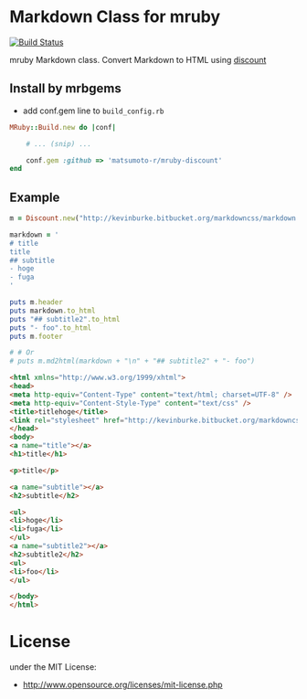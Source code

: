 # Markdown Class for mruby

[![Build Status](https://travis-ci.org/matsumoto-r/mruby-discount.svg?branch=master)](https://travis-ci.org/matsumoto-r/mruby-discount)

mruby Markdown class. Convert Markdown to HTML using [discount](https://github.com/Orc/discount)

## Install by mrbgems
 - add conf.gem line to `build_config.rb`
```ruby
MRuby::Build.new do |conf|

    # ... (snip) ...

    conf.gem :github => 'matsumoto-r/mruby-discount'
end
```

## Example

```ruby
m = Discount.new("http://kevinburke.bitbucket.org/markdowncss/markdown.css", "titlehoge")

markdown = '
# title
title
## subtitle
- hoge
- fuga
'

puts m.header
puts markdown.to_html
puts "## subtitle2".to_html
puts "- foo".to_html
puts m.footer

# # Or
# puts m.md2html(markdown + "\n" + "## subtitle2" + "- foo")
```


 ```html
<html xmlns="http://www.w3.org/1999/xhtml">
<head>
<meta http-equiv="Content-Type" content="text/html; charset=UTF-8" />
<meta http-equiv="Content-Style-Type" content="text/css" />
<title>titlehoge</title>
<link rel="stylesheet" href="http://kevinburke.bitbucket.org/markdowncss/markdown.css" type="text/css" />
</head>
<body>
<a name="title"></a>
<h1>title</h1>

<p>title</p>

<a name="subtitle"></a>
<h2>subtitle</h2>

<ul>
<li>hoge</li>
<li>fuga</li>
</ul>
<a name="subtitle2"></a>
<h2>subtitle2</h2>
<ul>
<li>foo</li>
</ul>

</body>
</html>
 ```

# License
under the MIT License:

* http://www.opensource.org/licenses/mit-license.php


